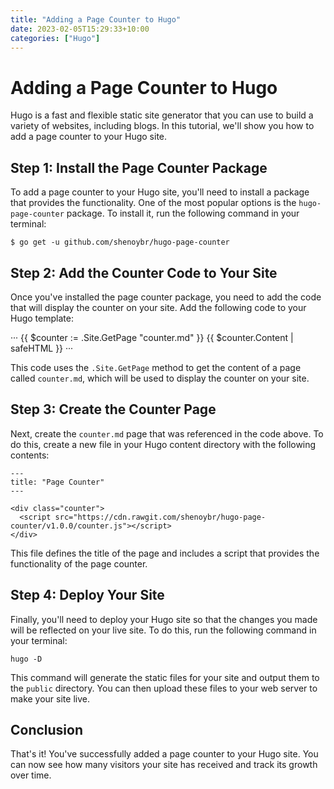 ```yaml
---
title: "Adding a Page Counter to Hugo"
date: 2023-02-05T15:29:33+10:00
categories: ["Hugo"]
---
```


# Adding a Page Counter to Hugo

Hugo is a fast and flexible static site generator that you can use to build a variety of websites, including blogs. In this tutorial, we'll show you how to add a page counter to your Hugo site.

## Step 1: Install the Page Counter Package

To add a page counter to your Hugo site, you'll need to install a package that provides the functionality. One of the most popular options is the `hugo-page-counter` package. To install it, run the following command in your terminal:

```
$ go get -u github.com/shenoybr/hugo-page-counter
```

## Step 2: Add the Counter Code to Your Site

Once you've installed the page counter package, you need to add the code that will display the counter on your site. Add the following code to your Hugo template:

···
{{ $counter := .Site.GetPage "counter.md" }}
{{ $counter.Content | safeHTML }}
···


This code uses the `.Site.GetPage` method to get the content of a page called `counter.md`, which will be used to display the counter on your site.

## Step 3: Create the Counter Page

Next, create the `counter.md` page that was referenced in the code above. To do this, create a new file in your Hugo content directory with the following contents:

```
---
title: "Page Counter"
---

<div class="counter">
  <script src="https://cdn.rawgit.com/shenoybr/hugo-page-counter/v1.0.0/counter.js"></script>
</div>

```

This file defines the title of the page and includes a script that provides the functionality of the page counter.

## Step 4: Deploy Your Site

Finally, you'll need to deploy your Hugo site so that the changes you made will be reflected on your live site. To do this, run the following command in your terminal:

```
hugo -D
```

This command will generate the static files for your site and output them to the `public` directory. You can then upload these files to your web server to make your site live.

## Conclusion

That's it! You've successfully added a page counter to your Hugo site. You can now see how many visitors your site has received and track its growth over time.